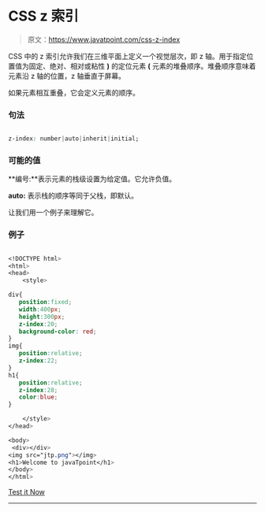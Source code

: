 # CSS z 索引

> 原文：<https://www.javatpoint.com/css-z-index>

CSS 中的 z 索引允许我们在三维平面上定义一个视觉层次，即 z 轴。用于指定位置值为固定、绝对、相对或粘性 **)** 的定位元素 **(** 元素的堆叠顺序。堆叠顺序意味着元素沿 z 轴的位置，z 轴垂直于屏幕。

如果元素相互重叠，它会定义元素的顺序。

### 句法

```css

z-index: number|auto|inherit|initial;

```

### 可能的值

**编号:**表示元素的栈级设置为给定值。它允许负值。

**auto:** 表示栈的顺序等同于父栈，即默认。

让我们用一个例子来理解它。

### 例子

```css

<!DOCTYPE html> 
<html> 
<head> 
    <style> 

div{
   position:fixed;
   width:400px;
   height:300px;
   z-index:20;
   background-color: red;
}
img{
   position:relative;
   z-index:22;
}
h1{
   position:relative;
   z-index:28;
   color:blue;
}

    </style> 
</head> 

<body>
 <div></div>
<img src="jtp.png"></img>
<h1>Welcome to javaTpoint</h1>
</body> 
</html>

```

[Test it Now](https://www.javatpoint.com/oprweb/test.jsp?filename=CSSz-index)

* * *